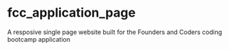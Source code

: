 # fcc_application_page
A resposive single page website built for the Founders and Coders coding bootcamp application
